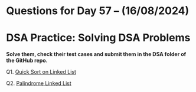 # Questions for Day 57 – (16/08/2024)
# DSA Practice: Solving DSA Problems


**Solve them, check their test cases and submit them in the DSA folder of the GitHub repo.**

Q1. [Quick Sort on Linked List](https://www.geeksforgeeks.org/problems/quick-sort-on-linked-list/1)

Q2. [Palindrome Linked List](https://www.geeksforgeeks.org/problems/check-if-linked-list-is-pallindrome/1)
